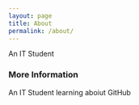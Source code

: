 ```yaml
---
layout: page
title: About
permalink: /about/
---
```

<div About>
An IT Student

### More Information

An IT Student learning aboiut GitHub
</div>
